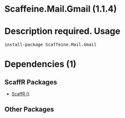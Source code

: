 ﻿Scaffeine.Mail.Gmail (1.1.4)
======
Description required.
Usage
======
<pre>install-package Scaffeine.Mail.Gmail</pre>
Dependencies (1)
=====

ScaffR Packages
------
* [ScaffR ()](https://github.com/wcpro/ScaffR/tree/master/src/ScaffR)

Other Packages
------
